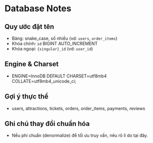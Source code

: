 # Database Notes

## Quy ước đặt tên
- Bảng: snake_case, số nhiều (vd: `users`, `order_items`)
- Khóa chính: `id` BIGINT AUTO_INCREMENT
- Khóa ngoại: `{singular}_id` (vd: `user_id`)

## Engine & Charset
- ENGINE=InnoDB DEFAULT CHARSET=utf8mb4 COLLATE=utf8mb4_unicode_ci;

## Gợi ý thực thể
- users, attractions, tickets, orders, order_items, payments, reviews

## Ghi chú thay đổi chuẩn hóa
- Nếu phi chuẩn (denormalize) để tối ưu truy vấn, nêu rõ lí do tại đây.
